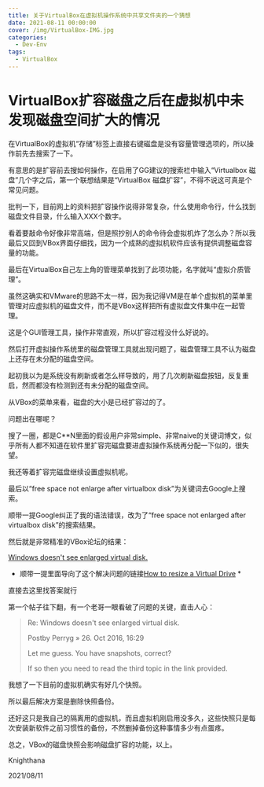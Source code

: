 ```yaml
---
title: 关于VirtualBox在虚拟机操作系统中共享文件夹的一个猜想
date: 2021-08-11 00:00:00
cover: /img/VirtualBox-IMG.jpg
categories:
  - Dev-Env
tags:
  - VirtualBox
---
```


# VirtualBox扩容磁盘之后在虚拟机中未发现磁盘空间扩大的情况

在VirtualBox的虚拟机“存储”标签上直接右键磁盘是没有容量管理选项的，所以操作前先去搜索了一下。

有意思的是扩容前去搜如何操作，在启用了GG建议的搜索栏中输入“Virtualbox 磁盘”几个字之后，第一个联想结果是“VirtualBox 磁盘扩容”，不得不说这可真是个常见问题。

批判一下，目前网上的资料把扩容操作说得非常复杂，什么使用命令行，什么找到磁盘文件目录，什么输入XXX个数字。

看着要敲命令好像非常高端，但是照抄别人的命令待会虚拟机炸了怎么办？所以我最后又回到VBox界面仔细找，因为一个成熟的虚拟机软件应该有提供调整磁盘容量的功能。

最后在VirtualBox自己左上角的管理菜单找到了此项功能，名字就叫“虚拟介质管理”。

虽然这确实和VMware的思路不太一样，因为我记得VM是在单个虚拟机的菜单里管理对应虚拟机的磁盘文件，而不是VBox这样把所有虚拟盘文件集中在一起管理。

这是个GUI管理工具，操作非常直观，所以扩容过程没什么好说的。

然后打开虚拟操作系统里的磁盘管理工具就出现问题了，磁盘管理工具不认为磁盘上还存在未分配的磁盘空间。

起初我以为是系统没有刷新或者怎么样导致的，用了几次刷新磁盘按钮，反复重启，然而都没有检测到还有未分配的磁盘空间。

从VBox的菜单来看，磁盘的大小是已经扩容过的了。

问题出在哪呢？

搜了一圈，都是C**N里面的假设用户非常simple、非常naive的关键词博文，似乎所有人都不知道在软件里扩容完磁盘要进虚拟操作系统再分配一下似的，很失望。

我还等着扩容完磁盘继续设置虚拟机呢。

最后以“free space not enlarge after virtualbox disk”为关键词去Google上搜索。

顺带一提Google纠正了我的语法错误，改为了“free space not enlarged after virtualbox disk”的搜索结果。

然后就是非常精准的VBox论坛的结果：

[Windows doesn't see enlarged virtual disk.](https://forums.virtualbox.org/viewtopic.php?f=2&t=80349)

 * 顺带一提里面导向了这个解决问题的链接[How to resize a Virtual Drive](https://forums.virtualbox.org/viewtopic.php?f=35&t=50661) *
 
 直接去这里找答案就行

第一个帖子往下翻，有一个老哥一眼看破了问题的关键，直击人心：


>  Re: Windows doesn't see enlarged virtual disk.
>
>  Postby Perryg » 26. Oct 2016, 16:29
>
>  Let me guess. You have snapshots, correct?
>
>  If so then you need to read the third topic in the link provided.

我想了一下目前的虚拟机确实有好几个快照。

所以最后解决方案是删除快照备份。

还好这只是我自己的隔离用的虚拟机，而且虚拟机刚启用没多久，这些快照只是每次安装新软件之前习惯性的备份，不然删掉备份这种事情多少有点蛋疼。

总之，VBox的磁盘快照会影响磁盘扩容的功能，以上。

Knighthana

2021/08/11
